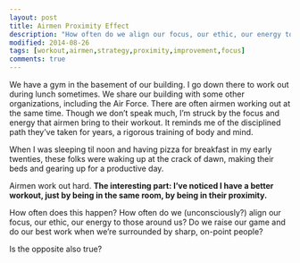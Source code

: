 ```yaml
---
layout: post
title: Airmen Proximity Effect
description: "How often do we align our focus, our ethic, our energy to those around us?  Do we raise our game and do our best work when we’re surrounded by sharp, on-point people?"
modified: 2014-08-26
tags: [workout,airmen,strategy,proximity,improvement,focus]
comments: true
---
```

We have a gym in the basement of our building.  I go down there to work out during lunch sometimes.  We share our building with some other organizations, including the Air Force.  There are often airmen working out at the same time.  Though we don’t speak much, I’m struck by the focus and energy that airmen bring to their workout.  It reminds me of the disciplined path they’ve taken for years, a rigorous training of body and mind.

When I was sleeping til noon and having pizza for breakfast in my early twenties, these folks were waking up at the crack of dawn, making their beds and gearing up for a productive day.

Airmen work out hard.  **The interesting part: I’ve noticed I have a better workout, just by being in the same room, by being in their proximity.**

How often does this happen?  How often do we (unconsciously?) align our focus, our ethic, our energy to those around us?  Do we raise our game and do our best work when we’re surrounded by sharp, on-point people?

Is the opposite also true?
